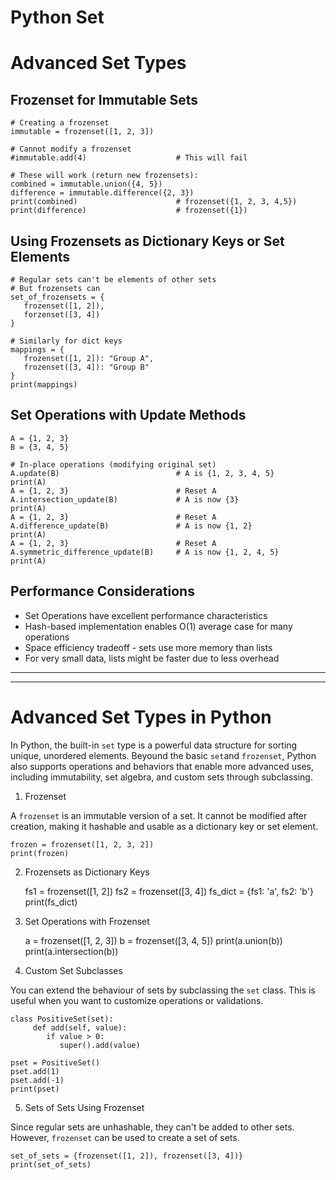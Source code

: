 
# Python Set
# Advanced Set Types

## Frozenset for Immutable Sets

	# Creating a frozenset
	immutable = frozenset([1, 2, 3])

	# Cannot modify a frozenset
	#immutable.add(4)                    # This will fail

	# These will work (return new frozensets):
	combined = immutable.union({4, 5})
	difference = immutable.difference({2, 3})
	print(combined)                      # frozenset({1, 2, 3, 4,5})
	print(difference)                    # frozenset({1})


## Using Frozensets as Dictionary Keys or Set Elements

	# Regular sets can't be elements of other sets
	# But frozensets can
	set_of_frozensets = {
	   frozenset([1, 2]),
	   forzenset([3, 4])
	}

	# Similarly for dict keys
	mappings = {
	   frozenset([1, 2]): "Group A",
	   frozenset([3, 4]): "Group B"
	}
	print(mappings)


## Set Operations with Update Methods

	A = {1, 2, 3}
	B = {3, 4, 5}

	# In-place operations (modifying original set)
	A.update(B)                          # A is {1, 2, 3, 4, 5}
	print(A)
	A = {1, 2, 3}                        # Reset A
	A.intersection_update(B)             # A is now {3}
	print(A)
	A = {1, 2, 3}                        # Reset A
	A.difference_update(B)               # A is now {1, 2}
	print(A)
	A = {1, 2, 3}                        # Reset A
	A.symmetric_difference_update(B)     # A is now {1, 2, 4, 5}
	print(A)


## Performance Considerations

- Set Operations have excellent performance characteristics
- Hash-based implementation enables O(1) average case for many operations
- Space efficiency tradeoff - sets use more memory than lists
- For very small data, lists might be faster due to less overhead

---
---

# Advanced Set Types in Python

In Python, the built-in `set` type is a powerful data structure for sorting unique, unordered elements. Beyound the basic `set`and `frozenset`, Python also supports operations and behaviors that enable more advanced uses, including immutability, set algebra, and custom sets through subclassing.

1. Frozenset

A `frozenset` is an immutable version of a set. It cannot be modified after creation, making it hashable and usable as a dictionary key or set element.

	frozen = frozenset([1, 2, 3, 2])
	print(frozen)


2. Frozensets as Dictionary Keys

	fs1 = frozenset([1, 2])
	fs2 = frozenset([3, 4])
	fs_dict = {fs1: 'a', fs2: 'b'}
	print(fs_dict)

 
3. Set Operations with Frozenset

	a = frozenset([1, 2, 3])
	b = frozenset([3, 4, 5])
	print(a.union(b))
	print(a.intersection(b))


4. Custom Set Subclasses

You can extend the behaviour of sets by subclassing the `set` class. This is useful when you want to customize operations or validations.

	class PositiveSet(set):
	     def add(self, value):
	        if value > 0:
	           super().add(value)

	pset = PositiveSet()
	pset.add(1)
	pset.add(-1)
	print(pset)


5. Sets of Sets Using Frozenset

Since regular sets are unhashable, they can't be added to other sets. However, `frozenset` can be used to create a set of sets.

	set_of_sets = {frozenset([1, 2]), frozenset([3, 4])}
	print(set_of_sets)

